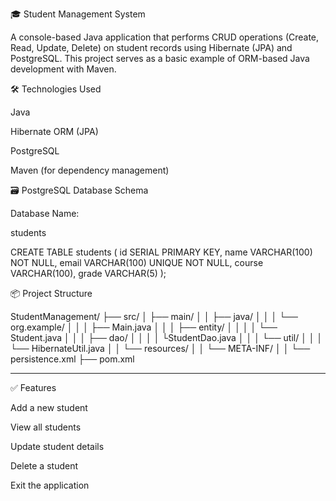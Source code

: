 
🎓 Student Management System

A console-based Java application that performs CRUD operations (Create, Read, Update, Delete) on student records using Hibernate (JPA) and PostgreSQL. This project serves as a basic example of ORM-based Java development with Maven.


🛠️ Technologies Used

Java 

Hibernate ORM (JPA)

PostgreSQL

Maven (for dependency management)






🗃️ PostgreSQL Database Schema



Database Name:

students

CREATE TABLE students (
    id SERIAL PRIMARY KEY,
    name VARCHAR(100) NOT NULL,
    email VARCHAR(100) UNIQUE NOT NULL,
    course VARCHAR(100),
    grade VARCHAR(5)
);







📦 Project Structure

StudentManagement/
├── src/
│   ├── main/
│   │   ├── java/
│   │   │   └── org.example/
│   │   │       ├── Main.java
│   │   │       ├── entity/
│   │   │       │   └── Student.java
│   │   │       ├── dao/
│   │   │       │   └StudentDao.java
│   │   │       └── util/
│   │   │           └── HibernateUtil.java
│   │   └── resources/
│   │       └── META-INF/
│   │           └── persistence.xml
├── pom.xml



---

✅ Features

Add a new student

View all students

Update student details

Delete a student

Exit the application
